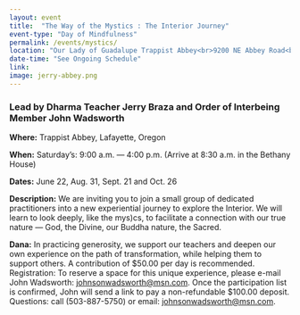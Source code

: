 ```yaml
---
layout: event
title:  "The Way of the Mystics : The Interior Journey"
event-type: "Day of Mindfulness"
permalink: /events/mystics/
location: "Our Lady of Guadalupe Trappist Abbey<br>9200 NE Abbey Road<br>Carlton , OR"
date-time: "See Ongoing Schedule"
link: 
image: jerry-abbey.png
---
```


### Lead by Dharma Teacher Jerry Braza and Order of Interbeing Member John Wadsworth 

<strong>Where:</strong>  Trappist Abbey, Lafayette, Oregon 
  
<strong> When:</strong>  Saturday’s: 9:00 a.m. — 4:00 p.m. (Arrive at 8:30 a.m. in the Bethany House) 

<strong> Dates:</strong>  June 22, Aug. 31, Sept. 21 and Oct. 26

<strong>Description:</strong> We are inviting you to join a small group of dedicated practitioners into a new experiential journey to explore the Interior. We will learn to look deeply, like the mys)cs, to facilitate a connection with our true nature — God, the Divine, our Buddha nature, the Sacred.

<Strong>Dana:</strong> In practicing generosity, we support our teachers and deepen our own experience on the path of transformation, while helping them to support others. A contribution of $50.00 per day is recommended. Registration: To reserve a space for this unique experience, please e-mail John Wadsworth: <johnsonwadsworth@msn.com>. Once the participation list is confirmed, John will send a link to pay a non-refundable $100.00 deposit. Questions: call (503-887-5750) or email: <johnsonwadsworth@msn.com>.
